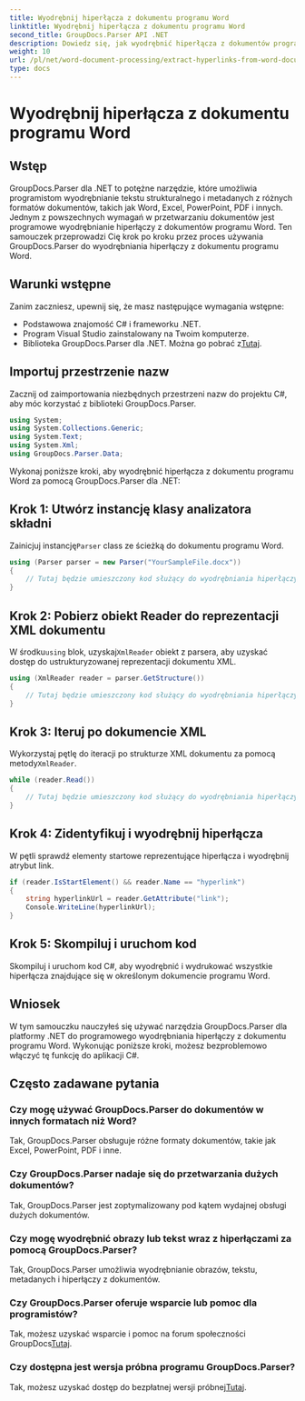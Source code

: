 ```yaml
---
title: Wyodrębnij hiperłącza z dokumentu programu Word
linktitle: Wyodrębnij hiperłącza z dokumentu programu Word
second_title: GroupDocs.Parser API .NET
description: Dowiedz się, jak wyodrębnić hiperłącza z dokumentów programu Word za pomocą GroupDocs.Parser dla .NET. Przewodnik krok po kroku z przykładami kodu.
weight: 10
url: /pl/net/word-document-processing/extract-hyperlinks-from-word-document/
type: docs
---
```

# Wyodrębnij hiperłącza z dokumentu programu Word

## Wstęp
GroupDocs.Parser dla .NET to potężne narzędzie, które umożliwia programistom wyodrębnianie tekstu strukturalnego i metadanych z różnych formatów dokumentów, takich jak Word, Excel, PowerPoint, PDF i innych. Jednym z powszechnych wymagań w przetwarzaniu dokumentów jest programowe wyodrębnianie hiperłączy z dokumentów programu Word. Ten samouczek przeprowadzi Cię krok po kroku przez proces używania GroupDocs.Parser do wyodrębniania hiperłączy z dokumentu programu Word.
## Warunki wstępne
Zanim zaczniesz, upewnij się, że masz następujące wymagania wstępne:
- Podstawowa znajomość C# i frameworku .NET.
- Program Visual Studio zainstalowany na Twoim komputerze.
-  Biblioteka GroupDocs.Parser dla .NET. Można go pobrać z[Tutaj](https://releases.groupdocs.com/parser/net/).
## Importuj przestrzenie nazw
Zacznij od zaimportowania niezbędnych przestrzeni nazw do projektu C#, aby móc korzystać z biblioteki GroupDocs.Parser.
```csharp
using System;
using System.Collections.Generic;
using System.Text;
using System.Xml;
using GroupDocs.Parser.Data;
```
Wykonaj poniższe kroki, aby wyodrębnić hiperłącza z dokumentu programu Word za pomocą GroupDocs.Parser dla .NET:
## Krok 1: Utwórz instancję klasy analizatora składni
 Zainicjuj instancję`Parser` class ze ścieżką do dokumentu programu Word.
```csharp
using (Parser parser = new Parser("YourSampleFile.docx"))
{
    // Tutaj będzie umieszczony kod służący do wyodrębniania hiperłączy
}
```
## Krok 2: Pobierz obiekt Reader do reprezentacji XML dokumentu
 W środku`using` blok, uzyskaj`XmlReader` obiekt z parsera, aby uzyskać dostęp do ustrukturyzowanej reprezentacji dokumentu XML.
```csharp
using (XmlReader reader = parser.GetStructure())
{
    // Tutaj będzie umieszczony kod służący do wyodrębniania hiperłączy
}
```
## Krok 3: Iteruj po dokumencie XML
Wykorzystaj pętlę do iteracji po strukturze XML dokumentu za pomocą metody`XmlReader`.
```csharp
while (reader.Read())
{
    // Tutaj będzie umieszczony kod służący do wyodrębniania hiperłączy
}
```
## Krok 4: Zidentyfikuj i wyodrębnij hiperłącza
W pętli sprawdź elementy startowe reprezentujące hiperłącza i wyodrębnij atrybut link.
```csharp
if (reader.IsStartElement() && reader.Name == "hyperlink")
{
    string hyperlinkUrl = reader.GetAttribute("link");
    Console.WriteLine(hyperlinkUrl);
}
```
## Krok 5: Skompiluj i uruchom kod
Skompiluj i uruchom kod C#, aby wyodrębnić i wydrukować wszystkie hiperłącza znajdujące się w określonym dokumencie programu Word.
## Wniosek
W tym samouczku nauczyłeś się używać narzędzia GroupDocs.Parser dla platformy .NET do programowego wyodrębniania hiperłączy z dokumentu programu Word. Wykonując poniższe kroki, możesz bezproblemowo włączyć tę funkcję do aplikacji C#.

## Często zadawane pytania
### Czy mogę używać GroupDocs.Parser do dokumentów w innych formatach niż Word?
Tak, GroupDocs.Parser obsługuje różne formaty dokumentów, takie jak Excel, PowerPoint, PDF i inne.
### Czy GroupDocs.Parser nadaje się do przetwarzania dużych dokumentów?
Tak, GroupDocs.Parser jest zoptymalizowany pod kątem wydajnej obsługi dużych dokumentów.
### Czy mogę wyodrębnić obrazy lub tekst wraz z hiperłączami za pomocą GroupDocs.Parser?
Tak, GroupDocs.Parser umożliwia wyodrębnianie obrazów, tekstu, metadanych i hiperłączy z dokumentów.
### Czy GroupDocs.Parser oferuje wsparcie lub pomoc dla programistów?
 Tak, możesz uzyskać wsparcie i pomoc na forum społeczności GroupDocs[Tutaj](https://forum.groupdocs.com/c/parser/17).
### Czy dostępna jest wersja próbna programu GroupDocs.Parser?
 Tak, możesz uzyskać dostęp do bezpłatnej wersji próbnej[Tutaj](https://releases.groupdocs.com/).
